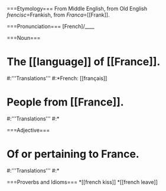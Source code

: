 ===Etymology===
From Middle English, from Old English <em>frencisc</em>=Frankish, from <em>Franca</em>=[[Frank]].  

===Pronunciation===
[French]/____

===Noun===
# The [[language]] of [[France]].
#:'''Translations'''
#:*French: [[français]] 
# People from [[France]].
#:'''Translations'''
#:* 

===Adjective===
# Of or pertaining to France.
#:'''Translations'''
#:*

===Proverbs and Idioms===
*[[french kiss]]
*[[french leave]]
